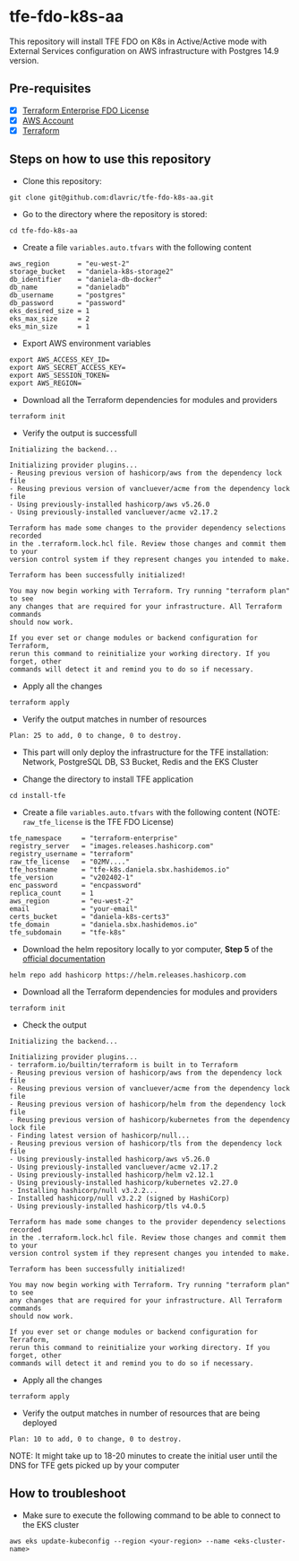 # tfe-fdo-k8s-aa
This repository will install TFE FDO on K8s in Active/Active mode with External Services configuration on AWS infrastructure with Postgres 14.9 version.


## Pre-requisites

- [X] [Terraform Enterprise FDO License](https://developer.hashicorp.com/terraform/enterprise/flexible-deployments/install/requirements/license)
- [X] [AWS Account](https://aws.amazon.com/free/?gclid=Cj0KCQiAy9msBhD0ARIsANbk0A9djPCZfMAnJJ22goFzJssB-b1RfMDf9XvUYa0NuQ8old01xs4u8wIaAts9EALw_wcB&trk=65c60aef-03ac-4364-958d-38c6ccb6a7f7&sc_channel=ps&ef_id=Cj0KCQiAy9msBhD0ARIsANbk0A9djPCZfMAnJJ22goFzJssB-b1RfMDf9XvUYa0NuQ8old01xs4u8wIaAts9EALw_wcB:G:s&s_kwcid=AL!4422!3!458573551357!e!!g!!aws%20account!10908848282!107577274535&all-free-tier.sort-by=item.additionalFields.SortRank&all-free-tier.sort-order=asc&awsf.Free%20Tier%20Types=*all&awsf.Free%20Tier%20Categories=*all)
- [X] [Terraform](https://www.terraform.io/downloads)

## Steps on how to use this repository

- Clone this repository:
```shell
git clone git@github.com:dlavric/tfe-fdo-k8s-aa.git
```

- Go to the directory where the repository is stored:
```shell
cd tfe-fdo-k8s-aa
```

- Create a file `variables.auto.tfvars` with the following content
```hcl
aws_region       = "eu-west-2" 
storage_bucket   = "daniela-k8s-storage2" 
db_identifier    = "daniela-db-docker" 
db_name          = "danieladb" 
db_username      = "postgres" 
db_password      = "password" 
eks_desired_size = 1 
eks_max_size     = 2 
eks_min_size     = 1 
```

- Export AWS environment variables
```shell
export AWS_ACCESS_KEY_ID=
export AWS_SECRET_ACCESS_KEY=
export AWS_SESSION_TOKEN=
export AWS_REGION= 
```

- Download all the Terraform dependencies for modules and providers
```shell
terraform init
```

- Verify the output is successfull
```shell
Initializing the backend...

Initializing provider plugins...
- Reusing previous version of hashicorp/aws from the dependency lock file
- Reusing previous version of vancluever/acme from the dependency lock file
- Using previously-installed hashicorp/aws v5.26.0
- Using previously-installed vancluever/acme v2.17.2

Terraform has made some changes to the provider dependency selections recorded
in the .terraform.lock.hcl file. Review those changes and commit them to your
version control system if they represent changes you intended to make.

Terraform has been successfully initialized!

You may now begin working with Terraform. Try running "terraform plan" to see
any changes that are required for your infrastructure. All Terraform commands
should now work.

If you ever set or change modules or backend configuration for Terraform,
rerun this command to reinitialize your working directory. If you forget, other
commands will detect it and remind you to do so if necessary.
```

- Apply all the changes
```shell
terraform apply
```

- Verify the output matches in number of resources
```shell
Plan: 25 to add, 0 to change, 0 to destroy.
```

- This part will only deploy the infrastructure for the TFE installation: Network, PostgreSQL DB, S3 Bucket, Redis and the EKS Cluster

- Change the directory to install TFE application
```shell
cd install-tfe
```

- Create a file `variables.auto.tfvars` with the following content (NOTE: `raw_tfe_license` is the TFE FDO License)
```hcl
tfe_namespace     = "terraform-enterprise"
registry_server   = "images.releases.hashicorp.com"
registry_username = "terraform"
raw_tfe_license   = "02MV...."
tfe_hostname      = "tfe-k8s.daniela.sbx.hashidemos.io"
tfe_version       = "v202402-1"
enc_password      = "encpassword"
replica_count     = 1
aws_region        = "eu-west-2"
email             = "your-email"
certs_bucket      = "daniela-k8s-certs3"
tfe_domain        = "daniela.sbx.hashidemos.io"
tfe_subdomain     = "tfe-k8s"
```

- Download the helm repository locally to yor computer, **Step 5** of the [official documentation](https://developer.hashicorp.com/terraform/enterprise/flexible-deployments/install/kubernetes/install#2-pull-image)
```shell
helm repo add hashicorp https://helm.releases.hashicorp.com
```

- Download all the Terraform dependencies for modules and providers
```shell
terraform init
```

- Check the output
```shell
Initializing the backend...

Initializing provider plugins...
- terraform.io/builtin/terraform is built in to Terraform
- Reusing previous version of hashicorp/aws from the dependency lock file
- Reusing previous version of vancluever/acme from the dependency lock file
- Reusing previous version of hashicorp/helm from the dependency lock file
- Reusing previous version of hashicorp/kubernetes from the dependency lock file
- Finding latest version of hashicorp/null...
- Reusing previous version of hashicorp/tls from the dependency lock file
- Using previously-installed hashicorp/aws v5.26.0
- Using previously-installed vancluever/acme v2.17.2
- Using previously-installed hashicorp/helm v2.12.1
- Using previously-installed hashicorp/kubernetes v2.27.0
- Installing hashicorp/null v3.2.2...
- Installed hashicorp/null v3.2.2 (signed by HashiCorp)
- Using previously-installed hashicorp/tls v4.0.5

Terraform has made some changes to the provider dependency selections recorded
in the .terraform.lock.hcl file. Review those changes and commit them to your
version control system if they represent changes you intended to make.

Terraform has been successfully initialized!

You may now begin working with Terraform. Try running "terraform plan" to see
any changes that are required for your infrastructure. All Terraform commands
should now work.

If you ever set or change modules or backend configuration for Terraform,
rerun this command to reinitialize your working directory. If you forget, other
commands will detect it and remind you to do so if necessary.
```

- Apply all the changes
```shell
terraform apply
```

- Verify the output matches in number of resources that are being deployed
```shell
Plan: 10 to add, 0 to change, 0 to destroy.
```

NOTE: It might take up to 18-20 minutes to create the initial user until the DNS for TFE gets picked up by your computer

## How to troubleshoot

- Make sure to execute the following command to be able to connect to the EKS cluster
```shell
aws eks update-kubeconfig --region <your-region> --name <eks-cluster-name>
```
